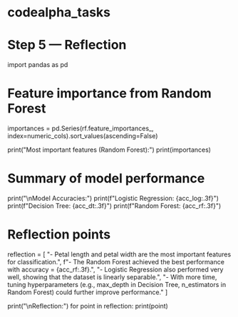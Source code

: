 ﻿# codealpha_tasks

# Step 5 — Reflection

import pandas as pd

# Feature importance from Random Forest
importances = pd.Series(rf.feature_importances_, index=numeric_cols).sort_values(ascending=False)

print("Most important features (Random Forest):")
print(importances)

# Summary of model performance
print("\nModel Accuracies:")
print(f"Logistic Regression: {acc_log:.3f}")
print(f"Decision Tree:       {acc_dt:.3f}")
print(f"Random Forest:       {acc_rf:.3f}")

# Reflection points
reflection = [
    "- Petal length and petal width are the most important features for classification.",
    f"- The Random Forest achieved the best performance with accuracy = {acc_rf:.3f}.",
    "- Logistic Regression also performed very well, showing that the dataset is linearly separable.",
    "- With more time, tuning hyperparameters (e.g., max_depth in Decision Tree, n_estimators in Random Forest) could further improve performance."
]

print("\nReflection:")
for point in reflection:
    print(point)
